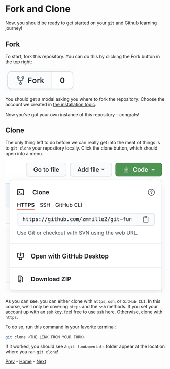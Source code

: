 # Fork and Clone
Now, you should be ready to get started on your `git` and Github learning journey!

## Fork
To start, fork this repository.
You can do this by clicking the Fork button in the top right:

![The Github Fork button](../resources/fork.png)

You should get a modal asking you where to fork the repository:
Choose the account we created in [the installation topic](00-installation-and-registration.md).

Now you've got your own instance of this repository - congrats!

## Clone
The only thing left to do before we can really get into the meat of things is to `git clone` your repository locally.
Click the clone button, which should open into a menu.

![The Github Clone button](../resources/clone.png)

As you can see, you can either clone with `https`, `ssh`, or `GitHub CLI`.
In this course, we'll only be covering `https` and the `ssh` methods.
If you set your account up with an `ssh` key, feel free to use `ssh` here.
Otherwise, clone with `https`.

To do so, run this command in your favorite terminal:

```bash
git clone <THE LINK FROM YOUR FORK>
```

If it worked, you should see a `git-fundamentals` folder appear at the location where you ran `git clone`!

[Prev](00-installation-and-registration.md) - [Home](../README.md) - [Next](02-main-flow.md)
